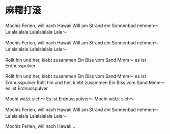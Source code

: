 # 麻糬打滾


Mochis Ferien, will nach Hawaii
Will am Strand ein Sonnenbad nehmen～
Lalalalalala Lalalalalala Lala～

Mochis Ferien, will nach Hawaii
Will am Strand ein Sonnenbad nehmen～
Lalalalalala Lalalalalala Lala～

Rollt hin und her, klebt zusammen
Ein Biss vom Sand
Mmm～ es ist Erdnusspulver

Rollt hin und her, klebt zusammen
Ein Biss vom Sand
Mmm～ es ist Erdnusspulver
Rollt hin und her, klebt zusammen
Ein Biss vom Sand
Mmm～ es ist Erdnusspulver

Mochi wälzt sich～
Es ist Erdnusspulver～
Mochi wälzt sich～

Mochis Ferien, will nach Hawaii
Will am Strand ein Sonnenbad nehmen～
Lalalalalala Lalalalalala Lala～

Mochis Ferien, will nach Hawaii…